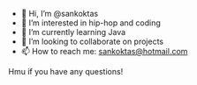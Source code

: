 - 👋  Hi, I’m @sankoktas
- 👀  I’m interested in hip-hop and coding
- 🌱  I’m currently learning Java
- 💞️  I’m looking to collaborate on projects
- 📫  How to reach me: sankoktas@hotmail.com

Hmu if you have any questions!
